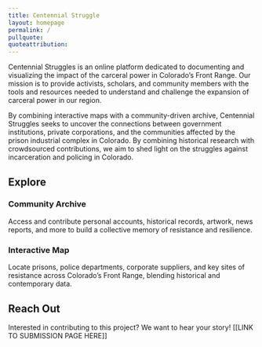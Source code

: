 ```yaml
---
title: Centennial Struggle
layout: homepage
permalink: /
pullquote: 
quoteattribution:
---
```


Centennial Struggles is an online platform dedicated to documenting and visualizing the impact of the carceral power in Colorado’s Front Range. Our mission is to provide activists, scholars, and community members with the tools and resources needed to understand and challenge the expansion of carceral power in our region.

By combining interactive maps with a community-driven archive, Centennial Struggles seeks to uncover the connections between government institutions, private corporations, and the communities affected by the prison industrial complex in Colorado. By combining historical research with crowdsourced contributions, we aim to shed light on the struggles against incarceration and policing in Colorado.



## Explore

### Community Archive

Access and contribute personal accounts, historical records, artwork, news reports, and more to build a collective memory of resistance and resilience.

### Interactive Map

Locate prisons, police departments, corporate suppliers, and key sites of resistance across Colorado’s Front Range, blending historical and contemporary data.

## Reach Out
Interested in contributing to this project? We want to hear your story! [[LINK TO SUBMISSION PAGE HERE]]
